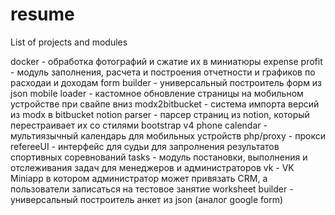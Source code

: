 # resume
List of projects and modules

docker - обработка фотографий и сжатие их в миниатюры
expense profit - модуль заполнения, расчета и построения отчетности и графиков по расходаи и доходам 
form builder - универсальный построитель форм из json
mobile loader - кастомное обновление страницы на мобильном устройстве при свайпе вниз
modx2bitbucket - система импорта версий из modx в bitbucket
notion parser - парсер страниц из notion, который перестраивает их со стилями bootstrap v4
phone calendar - мультиязычный календарь для мобильных устройств
php/proxy - прокси
refereeUI - интерфейс для судьи для запролнения результатов спортивных соревнований
tasks - модуль постановки, выполнения и отслеживания задач для менеджеров и администраторов
vk - VK Miniapp в котором администратор может привязать CRM, а пользователи записаться на тестовое занятие
worksheet builder - универсальный построитель анкет из json (аналог google form)